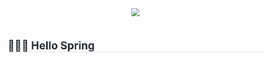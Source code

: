 <div align= "center">
    <img src="https://capsule-render.vercel.app/api?type=waving&color=gradient&height=120&text=Welcome%20to%20Hecarim's&animation=fadeIn&fontColor=000000&fontSize=50" />
</div>
<br>
<div align= "left"> 
    <h2 style="border-bottom: 1px solid #d8dee4; color: #282d33;"> 🙋🏻‍♂️ Hello Spring </h2>  
</div>
